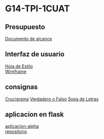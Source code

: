 # G14-TPI-1CUAT
## Presupuesto
[Documento de alcance](PRESUPUESTO.md)

## Interfaz de usuario
[Hoja de Estilo](hojaDeEstilo.md)\
[Wireframe](wireFrame.md)

## consignas
[Crucigrama](crucigrama.md)
[Verdadero o Falso](verdaderoFalso.md)
[Sopa de Letras](sopaDeLetras.md)

## aplicacion en flask
[aplicacion-alpha](https://ODSgames-1.loco5484.repl.co) \
[repositorio](https://github.com/IvanLSanchez/G14-TPI-FLASK)
